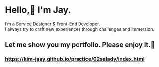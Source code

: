 # Hello,👋 I'm Jay.
I’m a Service Designer & Front-End Developer.<br>
I always try to craft new experiences through challenges and immersion.

## Let me show you my portfolio. Please enjoy it.🥰
### https://kim-jaay.github.io/practice/02salady/index.html
